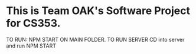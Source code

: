 # This is Team OAK's Software Project for CS353.

TO RUN: NPM START ON MAIN FOLDER.
TO RUN SERVER CD into server and run NPM START
